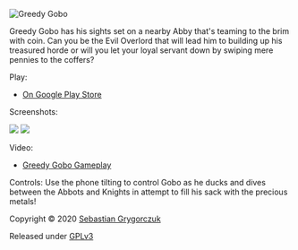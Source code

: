 ![Greedy Gobo](https://img.itch.zone/aW1nLzQwNDM5NzMucG5n/original/NNnjTg.png)

Greedy Gobo has his sights set on a nearby Abby that's teaming to the brim with coin. 
Can you be the Evil Overlord that will lead him to building up his treasured horde or will you let your loyal servant down by swiping mere pennies to the coffers?

Play:

- [On Google Play Store](https://play.google.com/store/apps/details?id=com.orczuk.greedygobo)

Screenshots:

<img src="https://img.itch.zone/aW1hZ2UvNzI3NDI5LzQwMzg5OTYuanBn/347x500/t1BSmq.jpg">
<img src="https://img.itch.zone/aW1hZ2UvNzI3NDI5LzQwMzg5OTguanBn/347x500/%2FvzTuh.jpg">

Video: 
- [Greedy Gobo Gameplay](https://www.youtube.com/watch?v=y5YrK5MJUTw)

Controls:
Use the phone tilting to control Gobo as he ducks and dives between the Abbots and Knights  in attempt to fill his sack with the precious metals! 

Copyright © 2020 [Sebastian Grygorczuk](https://orczuk.github.io/)

Released under [GPLv3](gpl-3.0.txt)
